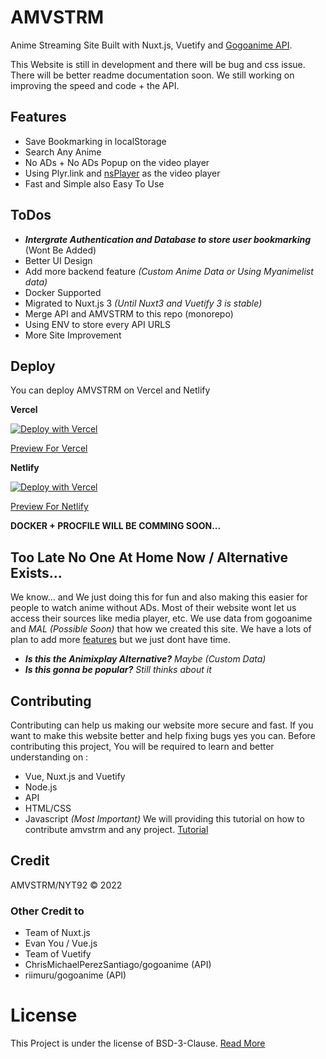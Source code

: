 # AMVSTRM
Anime Streaming Site Built with Nuxt.js, Vuetify and [Gogoanime API](https://api.amvstr.ml).

This Website is still in development and there will be bug and css issue. There will be better readme documentation soon. We still working on improving the speed and code + the API.

## Features
- Save Bookmarking in localStorage
- Search Any Anime
- No ADs + No ADs Popup on the video player
- Using Plyr.link and [nsPlayer](https://player.nscdn.ml) as the video player
- Fast and Simple also Easy To Use

## ToDos

- ***Intergrate Authentication and Database to store user bookmarking*** (Wont Be Added)   
- Better UI Design
- Add more backend feature *(Custom Anime Data or Using Myanimelist data)*
- Docker Supported
- Migrated to Nuxt.js 3 *(Until Nuxt3 and Vuetify 3 is stable)*
- Merge API and AMVSTRM to this repo (monorepo)
- Using ENV to store every API URLS
- More Site Improvement

## Deploy
You can deploy AMVSTRM on Vercel and Netlify

**Vercel**

[![Deploy with Vercel](https://vercel.com/button)](https://vercel.com/new/clone?repository-url=https://github.com/amvstrm/amvstrm)

[Preview For Vercel](https://amvstrm-nyt92.vercel.app)

**Netlify**

[![Deploy with Vercel](https://www.netlify.com/img/deploy/button.svg)](https://app.netlify.com/start/deploy?repository=https://github.com/amvstrm/amvstrm)

[Preview For Netlify](https://amvstrm.netlify.app)

**DOCKER + PROCFILE WILL BE COMMING SOON...**

## Too Late No One At Home Now / Alternative Exists...

We know... and We just doing this for fun and also making this easier for people to watch anime without ADs. Most of their website wont let us access their sources like media player, etc. We use data from gogoanime and *MAL (Possible Soon)* that how we created this site. We have a lots of plan to add more [features](#todos) but we just dont have time. 

- ***Is this the Animixplay Alternative?** Maybe (Custom Data)*
- ***Is this gonna be popular?** Still thinks about it*
## Contributing
Contributing can help us making our website more secure and fast. If you want to make this website better and help fixing bugs yes you can.
Before contributing this project, 
You will be required to learn and better understanding on :
- Vue, Nuxt.js and Vuetify
- Node.js
- API
- HTML/CSS
- Javascript *(Most Important)*
We will providing this tutorial on how to contribute amvstrm and any project. [Tutorial](https://github.com/firstcontributions/first-contributions)
## Credit
AMVSTRM/NYT92 © 2022
### Other Credit to
- Team of Nuxt.js 
- Evan You / Vue.js 
- Team of Vuetify
- ChrisMichaelPerezSantiago/gogoanime (API)
- riimuru/gogoanime (API)
# License
This Project is under the license of BSD-3-Clause. [Read More](https://github.com/amvstrm/amvstrm/blob/master/LICENSE)
